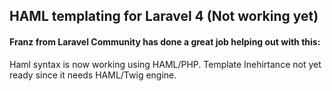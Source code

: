 ## HAML templating for Laravel 4 (Not working yet)

#### Franz from Laravel Community has done a great job helping out with this:
Haml syntax is now working using HAML/PHP. Template Inehirtance not yet ready since it needs HAML/Twig engine.